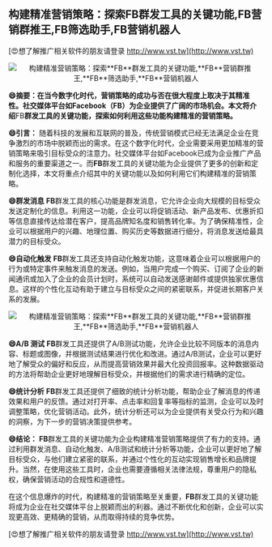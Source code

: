 ## **构建精准营销策略：探索**FB**群发工具的关键功能,**FB**营销群推王,**FB**筛选助手,**FB**营销机器人**

[😍想了解推广相关软件的朋友请登录 http://www.vst.tw](http://www.vst.tw)

 <center><img src="https://vst.tw/MP4/tuiguang/png/7.png" alt="构建精准营销策略：探索**FB**群发工具的关键功能,**FB**营销群推王,**FB**筛选助手,**FB**营销机器人"></center>

**😄摘要：在当今数字化时代，营销策略的成功与否在很大程度上取决于其精准性。社交媒体平台如Facebook（**FB**）为企业提供了广阔的市场机会。本文将介绍**FB**群发工具的关键功能，探索如何利用这些功能构建精准的营销策略。**

**😄引言：**
随着科技的发展和互联网的普及，传统营销模式已经无法满足企业在竞争激烈的市场中脱颖而出的需求。在这个数字化时代，企业需要采用更加精准的营销策略来吸引目标受众的注意力。社交媒体平台如Facebook已成为企业推广产品和服务的重要渠道之一。而**FB**群发工具的关键功能为企业提供了更多的创新和定制化选择，本文将重点介绍其中的关键功能以及如何利用它们构建精准的营销策略。

**😄群发消息**
**FB**群发工具的核心功能是群发消息，它允许企业向大规模的目标受众发送定制化的信息。利用这一功能，企业可以将促销活动、新产品发布、优惠折扣等信息直接传达给潜在客户，提高品牌知名度和销售转化率。为了确保精准性，企业可以根据用户的兴趣、地理位置、购买历史等数据进行细分，将消息发送给最具潜力的目标受众。

**😄自动化触发**
**FB**群发工具还支持自动化触发功能，这意味着企业可以根据用户的行为或特定事件来触发消息的发送。例如，当用户完成一个购买、订阅了企业的新闻通讯或加入了企业的会员计划时，系统可以自动发送感谢邮件或提供独家优惠信息。这样的个性化互动有助于建立与目标受众之间的紧密联系，并促进长期客户关系的发展。

 <center><img src="https://vst.tw/MP4/tuiguang/png/2.png" alt="构建精准营销策略：探索**FB**群发工具的关键功能,**FB**营销群推王,**FB**筛选助手,**FB**营销机器人"></center>

**😄A/B 测试**
**FB**群发工具还提供了A/B测试功能，允许企业比较不同版本的消息内容、标题或图像，并根据测试结果进行优化和改进。通过A/B测试，企业可以更好地了解受众的偏好和反应，从而提高营销效果并最大化投资回报率。这种数据驱动的方法将帮助企业更好地理解目标受众，并根据他们的需求进行精确的定位。

**😄统计分析**
**FB**群发工具还提供了细致的统计分析功能，帮助企业了解消息的传递效果和用户的反馈。通过对打开率、点击率和回复率等指标的监测，企业可以及时调整策略，优化营销活动。此外，统计分析还可以为企业提供有关受众行为和兴趣的洞察，为下一步的营销决策提供参考。

**😄结论：**
**FB**群发工具的关键功能为企业构建精准营销策略提供了有力的支持。通过利用群发消息、自动化触发、A/B测试和统计分析等功能，企业可以更好地了解目标受众，与他们建立紧密的联系，并通过个性化的互动实现销售增长和品牌提升。当然，在使用这些工具时，企业也需要遵循相关法律法规，尊重用户的隐私权，确保营销活动的合规性和道德性。

在这个信息爆炸的时代，构建精准的营销策略至关重要，**FB**群发工具的关键功能将成为企业在社交媒体平台上脱颖而出的利器。通过不断优化和创新，企业可以实现更高效、更精确的营销，从而取得持续的竞争优势。

[😍想了解推广相关软件的朋友请登录 http://www.vst.tw](http://www.vst.tw)



